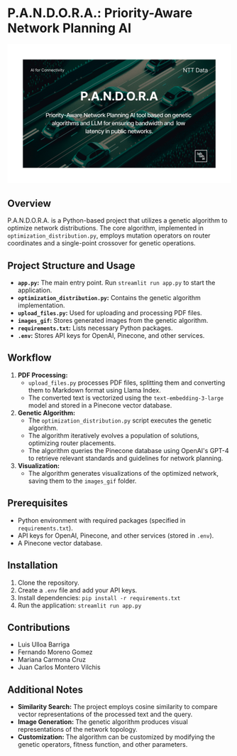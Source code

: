 # P.A.N.D.O.R.A.: Priority-Aware Network Planning AI

![PANDORA Cover](pandora_cover.jpg)

## Overview
P.A.N.D.O.R.A. is a Python-based project that utilizes a genetic algorithm to optimize network distributions. The core algorithm, implemented in `optimization_distribution.py`, employs mutation operators on router coordinates and a single-point crossover for genetic operations.

## Project Structure and Usage
* **`app.py`:** The main entry point. Run `streamlit run app.py` to start the application.
* **`optimization_distribution.py`:** Contains the genetic algorithm implementation.
* **`upload_files.py`:** Used for uploading and processing PDF files.
* **`images_gif`:** Stores generated images from the genetic algorithm.
* **`requirements.txt`:** Lists necessary Python packages.
* **`.env`:** Stores API keys for OpenAI, Pinecone, and other services.

## Workflow
1. **PDF Processing:**
   * `upload_files.py` processes PDF files, splitting them and converting them to Markdown format using Llama Index.
   * The converted text is vectorized using the `text-embedding-3-large` model and stored in a Pinecone vector database.
2. **Genetic Algorithm:**
   * The `optimization_distribution.py` script executes the genetic algorithm.
   * The algorithm iteratively evolves a population of solutions, optimizing router placements.
   * The algorithm queries the Pinecone database using OpenAI's GPT-4 to retrieve relevant standards and guidelines for network planning.
3. **Visualization:**
   * The algorithm generates visualizations of the optimized network, saving them to the `images_gif` folder.

## Prerequisites
* Python environment with required packages (specified in `requirements.txt`).
* API keys for OpenAI, Pinecone, and other services (stored in `.env`).
* A Pinecone vector database.

## Installation
1. Clone the repository.
2. Create a `.env` file and add your API keys.
3. Install dependencies: `pip install -r requirements.txt`
4. Run the application: `streamlit run app.py`

## Contributions

- Luis Ulloa Barriga
- Fernando Moreno Gomez
- Mariana Carmona Cruz
- Juan Carlos Montero Vilchis

## Additional Notes
* **Similarity Search:** The project employs cosine similarity to compare vector representations of the processed text and the query.
* **Image Generation:** The genetic algorithm produces visual representations of the network topology.
* **Customization:** The algorithm can be customized by modifying the genetic operators, fitness function, and other parameters.
